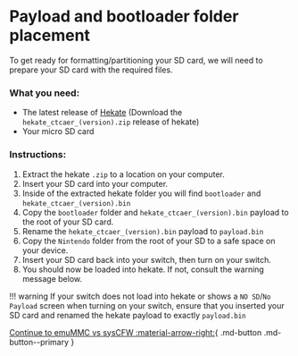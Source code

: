 # Payload and bootloader folder placement

To get ready for formatting/partitioning your SD card, we will need to prepare your SD card with the required files. 

### **What you need:**
- The latest release of <a href="https://github.com/CTCaer/Hekate/releases/" target="_blank">Hekate</a> (Download the `hekate_ctcaer_(version).zip` release of hekate)
- Your micro SD card


### **Instructions:**

1. Extract the hekate `.zip` to a location on your computer.
2. Insert your SD card into your computer.
3. Inside of the extracted hekate folder you will find `bootloader` and `hekate_ctcaer_(version).bin`
4. Copy the `bootloader` folder and `hekate_ctcaer_(version).bin` payload to the root of your SD card.
5. Rename the `hekate_ctcaer_(version).bin` payload to `payload.bin`
6. Copy the `Nintendo` folder from the root of your SD to a safe space on your device.
7. Insert your SD card back into your switch, then turn on your switch.
8. You should now be loaded into hekate. If not, consult the warning message below.
	
!!! warning
    If your switch does not load into hekate or shows a `NO SD`/`No Payload` screen when turning on your switch, ensure that you inserted your SD card and renamed the hekate payload to exactly `payload.bin`


[Continue to emuMMC vs sysCFW :material-arrow-right:](../all/syscfw_vs_emummc.md){ .md-button .md-button--primary }
